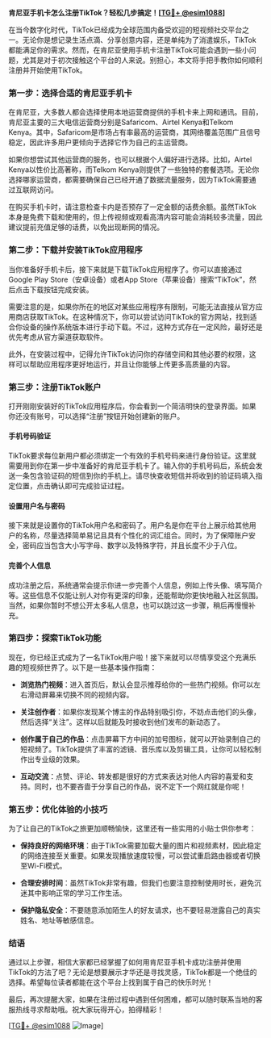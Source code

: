 **肯尼亚手机卡怎么注册TikTok？轻松几步搞定！[[TG💪+ @esim1088](https://t.me/s/esim1088)]**

在当今数字化时代，TikTok已经成为全球范围内备受欢迎的短视频社交平台之一。无论你是想记录生活点滴、分享创意内容，还是单纯为了消遣娱乐，TikTok都能满足你的需求。然而，在肯尼亚使用手机卡注册TikTok可能会遇到一些小问题，尤其是对于初次接触这个平台的人来说。别担心，本文将手把手教你如何顺利注册并开始使用TikTok。

### **第一步：选择合适的肯尼亚手机卡**

在肯尼亚，大多数人都会选择使用本地运营商提供的手机卡来上网和通讯。目前，肯尼亚主要的三大电信运营商分别是Safaricom、Airtel Kenya和Telkom Kenya。其中，Safaricom是市场占有率最高的运营商，其网络覆盖范围广且信号稳定，因此许多用户更倾向于选择它作为自己的主运营商。

如果你想尝试其他运营商的服务，也可以根据个人偏好进行选择。比如，Airtel Kenya以性价比高著称，而Telkom Kenya则提供了一些独特的套餐选项。无论你选择哪家运营商，都需要确保自己已经开通了数据流量服务，因为TikTok需要通过互联网访问。

在购买手机卡时，请注意检查卡内是否预存了一定金额的话费余额。虽然TikTok本身是免费下载和使用的，但上传视频或观看高清内容可能会消耗较多流量，因此建议提前充值足够的话费，以免出现断网的情况。

### **第二步：下载并安装TikTok应用程序**

当你准备好手机卡后，接下来就是下载TikTok应用程序了。你可以直接通过Google Play Store（安卓设备）或者App Store（苹果设备）搜索“TikTok”，然后点击下载按钮完成安装。

需要注意的是，如果你所在的地区对某些应用程序有限制，可能无法直接从官方应用商店获取TikTok。在这种情况下，你可以尝试访问TikTok的官方网站，找到适合你设备的操作系统版本进行手动下载。不过，这种方式存在一定风险，最好还是优先考虑从官方渠道获取软件。

此外，在安装过程中，记得允许TikTok访问你的存储空间和其他必要的权限，这样可以帮助应用程序更好地运行，并且让你能够上传更多高质量的内容。

### **第三步：注册TikTok账户**

打开刚刚安装好的TikTok应用程序后，你会看到一个简洁明快的登录界面。如果你还没有账号，可以选择“注册”按钮开始创建新的账户。

#### **手机号码验证**
TikTok要求每位新用户都必须绑定一个有效的手机号码来进行身份验证。这里就需要用到你在第一步中准备好的肯尼亚手机卡了。输入你的手机号码后，系统会发送一条包含验证码的短信到你的手机上。请尽快查收短信并将收到的验证码填入指定位置，点击确认即可完成验证过程。

#### **设置用户名与密码**
接下来就是设置你的TikTok用户名和密码了。用户名是你在平台上展示给其他用户的名称，尽量选择简单易记且具有个性化的词汇组合。同时，为了保障账户安全，密码应当包含大小写字母、数字以及特殊字符，并且长度不少于八位。

#### **完善个人信息**
成功注册之后，系统通常会提示你进一步完善个人信息，例如上传头像、填写简介等。这些信息不仅能让别人对你有更深的印象，还能帮助你更快地融入社区氛围。当然，如果你暂时不想公开太多私人信息，也可以跳过这一步骤，稍后再慢慢补充。

### **第四步：探索TikTok功能**

现在，你已经正式成为了一名TikTok用户啦！接下来就可以尽情享受这个充满乐趣的短视频世界了。以下是一些基本操作指南：

- **浏览热门视频**：进入首页后，默认会显示推荐给你的一些热门视频。你可以左右滑动屏幕来切换不同的视频内容。
  
- **关注创作者**：如果你发现某个博主的作品特别吸引你，不妨点击他们的头像，然后选择“关注”。这样以后就能及时接收到他们发布的新动态了。
  
- **创作属于自己的作品**：点击屏幕下方中间的加号图标，就可以开始录制自己的短视频了。TikTok提供了丰富的滤镜、音乐库以及剪辑工具，让你可以轻松制作出专业级的效果。

- **互动交流**：点赞、评论、转发都是很好的方式来表达对他人内容的喜爱和支持。同时，也不要吝啬于分享自己的作品，说不定下一个网红就是你呢！

### **第五步：优化体验的小技巧**

为了让自己的TikTok之旅更加顺畅愉快，这里还有一些实用的小贴士供你参考：

- **保持良好的网络环境**：由于TikTok需要加载大量的图片和视频素材，因此稳定的网络连接至关重要。如果发现播放速度较慢，可以尝试重启路由器或者切换至Wi-Fi模式。
  
- **合理安排时间**：虽然TikTok非常有趣，但我们也要注意控制使用时长，避免沉迷其中影响正常的学习工作生活。
  
- **保护隐私安全**：不要随意添加陌生人的好友请求，也不要轻易泄露自己的真实姓名、地址等敏感信息。

### **结语**

通过以上步骤，相信大家都已经掌握了如何用肯尼亚手机卡成功注册并使用TikTok的方法了吧？无论是想要展示才华还是寻找灵感，TikTok都是一个绝佳的选择。希望每位读者都能在这个平台上找到属于自己的快乐时光！

最后，再次提醒大家，如果在注册过程中遇到任何困难，都可以随时联系当地的客服热线寻求帮助哦。祝大家玩得开心，拍得精彩！

[[TG💪+ @esim1088](https://t.me/s/esim1088) ![Image](https://i.postimg.cc/4NQfJmqS/Snipaste-2025-05-13-00-14-12.png)]